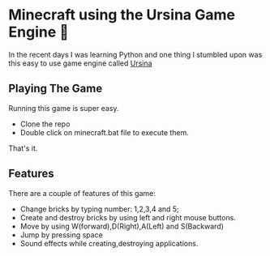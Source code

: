 # Minecraft using the Ursina Game Engine :rocket:

In the recent days I was learning Python and one thing I stumbled upon was this easy to use game engine called [Ursina](https://www.ursinaengine.org/documentation.html)

## Playing The Game

Running this game is super easy.

- Clone the repo
- Double click on minecraft.bat file to execute them.

That's it.

## Features

There are a couple of features of this game:

- Change bricks by typing number: 1,2,3,4 and 5;
- Create and destroy bricks by using left and right mouse buttons.
- Move by using W(forward),D(Right),A(Left) and S(Backward)
- Jump by pressing space
- Sound effects while creating,destroying applications.
